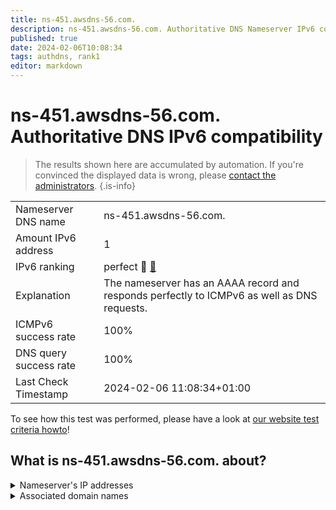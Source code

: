 ```yaml
---
title: ns-451.awsdns-56.com.
description: ns-451.awsdns-56.com. Authoritative DNS Nameserver IPv6 compatibility
published: true
date: 2024-02-06T10:08:34
tags: authdns, rank1
editor: markdown
---
```


# ns-451.awsdns-56.com. Authoritative DNS IPv6 compatibility

> The results shown here are accumulated by automation. If you're convinced the displayed data is wrong, please [contact the administrators](/howto/chat). 
{.is-info}




|   |   |
| - | - |
| Nameserver DNS name | ns-451.awsdns-56.com.
| Amount IPv6 address | 1
| IPv6 ranking | perfect :1st_place_medal: [🔗](/howto/ranking) |
| Explanation | The nameserver has an AAAA record and responds perfectly to ICMPv6 as well as DNS requests. |
| ICMPv6 success rate | 100%|
| DNS query success rate | 100% |
| Last Check Timestamp | 2024-02-06 11:08:34+01:00 |

To see how this test was performed, please have a look at [our website test criteria howto](/howto/testcriteria/authdns)!


## What is ns-451.awsdns-56.com. about?




<details>
<summary>Nameserver's IP addresses</summary>

2600:9000:5301:c300::1

</details>



<details>
<summary>Associated domain names</summary>

soundcloud.com

</details>
